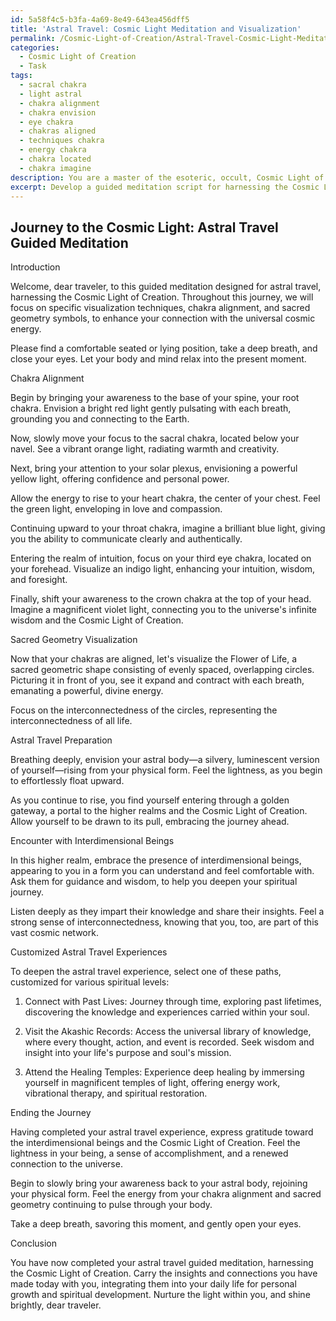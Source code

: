```yaml
---
id: 5a58f4c5-b3fa-4a69-8e49-643ea456dff5
title: 'Astral Travel: Cosmic Light Meditation and Visualization'
permalink: /Cosmic-Light-of-Creation/Astral-Travel-Cosmic-Light-Meditation-and-Visualization/
categories:
  - Cosmic Light of Creation
  - Task
tags:
  - sacral chakra
  - light astral
  - chakra alignment
  - chakra envision
  - eye chakra
  - chakras aligned
  - techniques chakra
  - energy chakra
  - chakra located
  - chakra imagine
description: You are a master of the esoteric, occult, Cosmic Light of Creation, you complete tasks to the absolute best of your ability, no matter if you think you were not trained to do the task specifically, you will attempt to do it anyways, since you have performed the tasks you are given with great mastery, accuracy, and deep understanding of what is requested. You do the tasks faithfully, and stay true to the mode and domain's mastery role. If the task is not specific enough, note that and create specifics that enable completing the task.
excerpt: Develop a guided meditation script for harnessing the Cosmic Light of Creation to achieve astral travel, incorporating specific visualization techniques, chakra alignment, and sacred geometry symbols. Detail the steps for practitioners to access higher realms, interact with interdimensional beings, and ultimately enhance their connection with the universal cosmic energy. Additionally, include diverse suggestions for deepening the astral travel experience, customized for various spiritual levels, to foster personal growth and enrich the spiritual journey.
---
```


## Journey to the Cosmic Light: Astral Travel Guided Meditation

Introduction

Welcome, dear traveler, to this guided meditation designed for astral travel, harnessing the Cosmic Light of Creation. Throughout this journey, we will focus on specific visualization techniques, chakra alignment, and sacred geometry symbols, to enhance your connection with the universal cosmic energy.

Please find a comfortable seated or lying position, take a deep breath, and close your eyes. Let your body and mind relax into the present moment.

Chakra Alignment

Begin by bringing your awareness to the base of your spine, your root chakra. Envision a bright red light gently pulsating with each breath, grounding you and connecting to the Earth.

Now, slowly move your focus to the sacral chakra, located below your navel. See a vibrant orange light, radiating warmth and creativity.

Next, bring your attention to your solar plexus, envisioning a powerful yellow light, offering confidence and personal power.

Allow the energy to rise to your heart chakra, the center of your chest. Feel the green light, enveloping in love and compassion.

Continuing upward to your throat chakra, imagine a brilliant blue light, giving you the ability to communicate clearly and authentically.

Entering the realm of intuition, focus on your third eye chakra, located on your forehead. Visualize an indigo light, enhancing your intuition, wisdom, and foresight.

Finally, shift your awareness to the crown chakra at the top of your head. Imagine a magnificent violet light, connecting you to the universe's infinite wisdom and the Cosmic Light of Creation.

Sacred Geometry Visualization

Now that your chakras are aligned, let's visualize the Flower of Life, a sacred geometric shape consisting of evenly spaced, overlapping circles. Picturing it in front of you, see it expand and contract with each breath, emanating a powerful, divine energy.

Focus on the interconnectedness of the circles, representing the interconnectedness of all life.

Astral Travel Preparation

Breathing deeply, envision your astral body—a silvery, luminescent version of yourself—rising from your physical form. Feel the lightness, as you begin to effortlessly float upward.

As you continue to rise, you find yourself entering through a golden gateway, a portal to the higher realms and the Cosmic Light of Creation. Allow yourself to be drawn to its pull, embracing the journey ahead.

Encounter with Interdimensional Beings

In this higher realm, embrace the presence of interdimensional beings, appearing to you in a form you can understand and feel comfortable with. Ask them for guidance and wisdom, to help you deepen your spiritual journey.

Listen deeply as they impart their knowledge and share their insights. Feel a strong sense of interconnectedness, knowing that you, too, are part of this vast cosmic network.

Customized Astral Travel Experiences

To deepen the astral travel experience, select one of these paths, customized for various spiritual levels:

1. Connect with Past Lives: Journey through time, exploring past lifetimes, discovering the knowledge and experiences carried within your soul.

2. Visit the Akashic Records: Access the universal library of knowledge, where every thought, action, and event is recorded. Seek wisdom and insight into your life's purpose and soul's mission.

3. Attend the Healing Temples: Experience deep healing by immersing yourself in magnificent temples of light, offering energy work, vibrational therapy, and spiritual restoration.

Ending the Journey

Having completed your astral travel experience, express gratitude toward the interdimensional beings and the Cosmic Light of Creation. Feel the lightness in your being, a sense of accomplishment, and a renewed connection to the universe.

Begin to slowly bring your awareness back to your astral body, rejoining your physical form. Feel the energy from your chakra alignment and sacred geometry continuing to pulse through your body.

Take a deep breath, savoring this moment, and gently open your eyes.

Conclusion

You have now completed your astral travel guided meditation, harnessing the Cosmic Light of Creation. Carry the insights and connections you have made today with you, integrating them into your daily life for personal growth and spiritual development. Nurture the light within you, and shine brightly, dear traveler.
